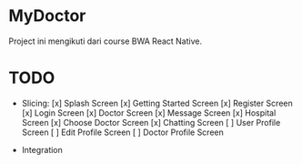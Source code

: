 # MyDoctor
Project ini mengikuti dari course BWA React Native.

# TODO

- Slicing:
    [x] Splash Screen
    [x] Getting Started Screen
    [x] Register Screen
    [x] Login Screen
    [x] Doctor Screen
    [x] Message Screen
    [x] Hospital Screen
    [x] Choose Doctor Screen
    [x] Chatting Screen
    [ ] User Profile Screen
    [ ] Edit Profile Screen
    [ ] Doctor Profile Screen

- Integration